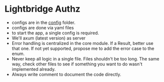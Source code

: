 # Lightbridge Authz

- configs are in the [config](../../config) folder.
- configs are done via yaml files
- to start the app, a single config is required.
- We'll axum (latest version) as server
- Error handling is centralized in the core module. If a Result, better use that one. If not yet supported, propose me
  to add the error case to the enum.
- Never keep all logic in a single file. Files shouldn't be too long. The same way, check other files to see if
  something you want to do wasn't implemented already.
- Always write comment to document the code directly.
